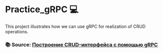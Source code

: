 # Practice_gRPC  💻

 This project illustrates how we can use gRPC for realization of CRUD operations.
### 📚 Source: [Построение CRUD-интерфейса с помощью gRPC](https://metanit.com/sharp/grpc/3.1.php)